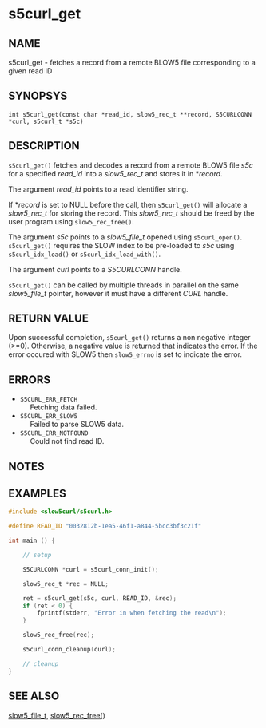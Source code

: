 # s5curl_get

## NAME
s5curl_get - fetches a record from a remote BLOW5 file corresponding to a given read ID

## SYNOPSYS
`int s5curl_get(const char *read_id, slow5_rec_t **record, S5CURLCONN *curl, s5curl_t *s5c)`

## DESCRIPTION
`s5curl_get()` fetches and decodes a record from a remote BLOW5 file *s5c* for a specified *read_id* into a *slow5_rec_t* and stores it in **record*.

The argument *read_id* points to a read identifier string.

If **record* is set to NULL before the call, then `s5curl_get()` will allocate a *slow5_rec_t* for storing the record. This *slow5_rec_t* should be freed by the user program using `slow5_rec_free()`.

The argument *s5c* points to a *slow5_file_t* opened using `s5curl_open()`. `s5curl_get()` requires the SLOW index to be pre-loaded to *s5c* using `s5curl_idx_load()` or `s5curl_idx_load_with()`.

The argument *curl* points to a *S5CURLCONN* handle.

`s5curl_get()` can be called by multiple threads in parallel on the same *slow5_file_t* pointer, however it must have a different *CURL* handle.

## RETURN VALUE
Upon successful completion, `s5curl_get()` returns a non negative integer (>=0). Otherwise, a negative value is returned that indicates the error. If the error occured with SLOW5 then `slow5_errno` is set to indicate the error.

## ERRORS

* `S5CURL_ERR_FETCH`       
    &nbsp;&nbsp;&nbsp;&nbsp; Fetching data failed.
* `S5CURL_ERR_SLOW5`       
    &nbsp;&nbsp;&nbsp;&nbsp; Failed to parse SLOW5 data.
* `S5CURL_ERR_NOTFOUND`       
    &nbsp;&nbsp;&nbsp;&nbsp; Could not find read ID.

## NOTES

## EXAMPLES
```c
#include <slow5curl/s5curl.h>

#define READ_ID "0032812b-1ea5-46f1-a844-5bcc3bf3c21f"

int main () {

    // setup

    S5CURLCONN *curl = s5curl_conn_init();

    slow5_rec_t *rec = NULL;

    ret = s5curl_get(s5c, curl, READ_ID, &rec);
    if (ret < 0) {
        fprintf(stderr, "Error in when fetching the read\n");
    }

    slow5_rec_free(rec);

    s5curl_conn_cleanup(curl);

    // cleanup
}
```

## SEE ALSO
[slow5_file_t](https://hasindu2008.github.io/slow5lib/slow5_api/slow5.html), [slow5_rec_free()](https://hasindu2008.github.io/slow5lib/slow5_api/slow5_rec_free.html)